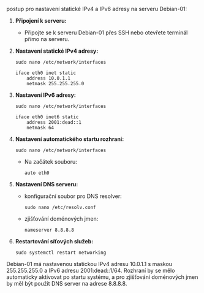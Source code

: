 postup pro nastavení statické IPv4 a IPv6 adresy na serveru Debian-01:

1. **Připojení k serveru:**
   - Připojte se k serveru Debian-01 přes SSH nebo otevřete terminál přímo na serveru.

2. **Nastavení statické IPv4 adresy:**
     ```
     sudo nano /etc/network/interfaces
     ```
     ```
     iface eth0 inet static
         address 10.0.1.1
         netmask 255.255.255.0
     ```

3. **Nastavení IPv6 adresy:**
     ```
     sudo nano /etc/network/interfaces
     ```
     ```
     iface eth0 inet6 static
         address 2001:dead::1
         netmask 64
     ```

4. **Nastavení automatického startu rozhraní:**
     ```
     sudo nano /etc/network/interfaces
     ```
   - Na začátek souboru:
     ```
     auto eth0
     ```

5. **Nastavení DNS serveru:**
   - konfigurační soubor pro DNS resolver:
     ```
     sudo nano /etc/resolv.conf
     ```
   - zjišťování doménových jmen:
     ```
     nameserver 8.8.8.8
     ```

6. **Restartování síťových služeb:**
     ```
     sudo systemctl restart networking
     ```

Debian-01 má nastavenou statickou IPv4 adresu 10.0.1.1 s maskou 255.255.255.0 a IPv6 adresu 2001:dead::1/64. Rozhraní by se mělo automaticky aktivovat po startu systému, a pro zjišťování doménových jmen by měl být použit DNS server na adrese 8.8.8.8.
